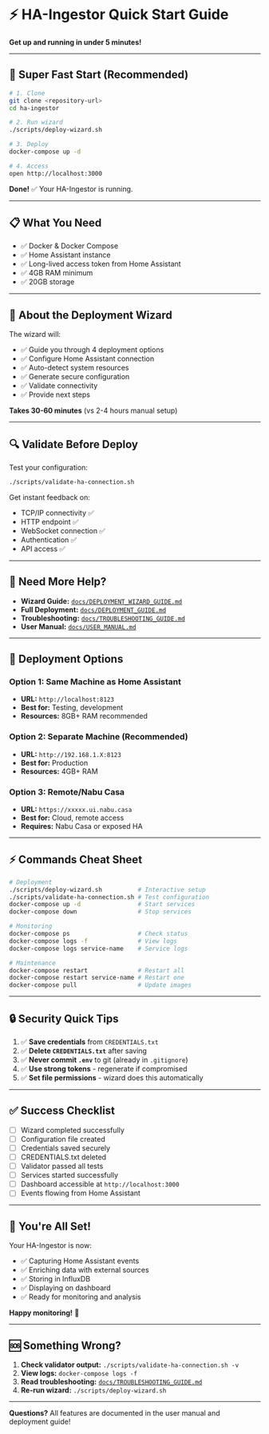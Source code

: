 # ⚡ HA-Ingestor Quick Start Guide

**Get up and running in under 5 minutes!**

---

## 🚀 Super Fast Start (Recommended)

```bash
# 1. Clone
git clone <repository-url>
cd ha-ingestor

# 2. Run wizard
./scripts/deploy-wizard.sh

# 3. Deploy
docker-compose up -d

# 4. Access
open http://localhost:3000
```

**Done!** ✅ Your HA-Ingestor is running.

---

## 📋 What You Need

- ✅ Docker & Docker Compose
- ✅ Home Assistant instance
- ✅ Long-lived access token from Home Assistant
- ✅ 4GB RAM minimum
- ✅ 20GB storage

---

## 🧙 About the Deployment Wizard

The wizard will:
- ✅ Guide you through 4 deployment options
- ✅ Configure Home Assistant connection
- ✅ Auto-detect system resources
- ✅ Generate secure configuration
- ✅ Validate connectivity
- ✅ Provide next steps

**Takes 30-60 minutes** (vs 2-4 hours manual setup)

---

## 🔍 Validate Before Deploy

Test your configuration:

```bash
./scripts/validate-ha-connection.sh
```

Get instant feedback on:
- TCP/IP connectivity ✅
- HTTP endpoint ✅
- WebSocket connection ✅
- Authentication ✅
- API access ✅

---

## 📖 Need More Help?

- **Wizard Guide:** [`docs/DEPLOYMENT_WIZARD_GUIDE.md`](DEPLOYMENT_WIZARD_GUIDE.md)
- **Full Deployment:** [`docs/DEPLOYMENT_GUIDE.md`](DEPLOYMENT_GUIDE.md)
- **Troubleshooting:** [`docs/TROUBLESHOOTING_GUIDE.md`](TROUBLESHOOTING_GUIDE.md)
- **User Manual:** [`docs/USER_MANUAL.md`](USER_MANUAL.md)

---

## 🎯 Deployment Options

### Option 1: Same Machine as Home Assistant
- **URL:** `http://localhost:8123`
- **Best for:** Testing, development
- **Resources:** 8GB+ RAM recommended

### Option 2: Separate Machine (Recommended)
- **URL:** `http://192.168.1.X:8123`
- **Best for:** Production
- **Resources:** 4GB+ RAM

### Option 3: Remote/Nabu Casa
- **URL:** `https://xxxxx.ui.nabu.casa`
- **Best for:** Cloud, remote access
- **Requires:** Nabu Casa or exposed HA

---

## ⚡ Commands Cheat Sheet

```bash
# Deployment
./scripts/deploy-wizard.sh          # Interactive setup
./scripts/validate-ha-connection.sh # Test configuration
docker-compose up -d                # Start services
docker-compose down                 # Stop services

# Monitoring
docker-compose ps                   # Check status
docker-compose logs -f              # View logs
docker-compose logs service-name    # Service logs

# Maintenance
docker-compose restart              # Restart all
docker-compose restart service-name # Restart one
docker-compose pull                 # Update images
```

---

## 🔒 Security Quick Tips

1. ✅ **Save credentials** from `CREDENTIALS.txt`
2. ✅ **Delete `CREDENTIALS.txt`** after saving
3. ✅ **Never commit `.env`** to git (already in `.gitignore`)
4. ✅ **Use strong tokens** - regenerate if compromised
5. ✅ **Set file permissions** - wizard does this automatically

---

## ✅ Success Checklist

- [ ] Wizard completed successfully
- [ ] Configuration file created
- [ ] Credentials saved securely
- [ ] CREDENTIALS.txt deleted
- [ ] Validator passed all tests
- [ ] Services started successfully
- [ ] Dashboard accessible at `http://localhost:3000`
- [ ] Events flowing from Home Assistant

---

## 🎉 You're All Set!

Your HA-Ingestor is now:
- ✅ Capturing Home Assistant events
- ✅ Enriching data with external sources
- ✅ Storing in InfluxDB
- ✅ Displaying on dashboard
- ✅ Ready for monitoring and analysis

**Happy monitoring!** 🚀

---

## 🆘 Something Wrong?

1. **Check validator output:** `./scripts/validate-ha-connection.sh -v`
2. **View logs:** `docker-compose logs -f`
3. **Read troubleshooting:** [`docs/TROUBLESHOOTING_GUIDE.md`](TROUBLESHOOTING_GUIDE.md)
4. **Re-run wizard:** `./scripts/deploy-wizard.sh`

---

**Questions?** All features are documented in the user manual and deployment guide!

